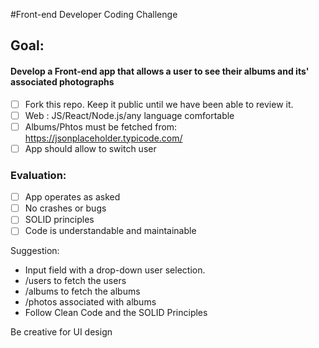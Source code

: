 #Front-end Developer Coding Challenge

## Goal:

#### Develop a Front-end app that allows a user to see their albums and its' associated photographs

- [ ] Fork this repo. Keep it public until we have been able to review it.
- [ ] Web : JS/React/Node.js/any language comfortable
- [ ] Albums/Phtos must be fetched from: https://jsonplaceholder.typicode.com/
- [ ] App should allow to switch user

### Evaluation:
- [ ] App operates as asked
- [ ] No crashes or bugs
- [ ] SOLID principles
- [ ] Code is understandable and maintainable

Suggestion: 
- Input field with a drop-down user selection.
- /users to fetch the users
- /albums to fetch the albums
- /photos associated with albums
- Follow Clean Code and the SOLID Principles


Be creative for UI design 

